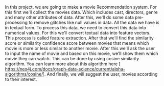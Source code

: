 In this project, we are going to make a movie Recommendation system.
For this first we'll collect the movies data. Which includes cast, directors, genre and many other attributes of data.
After this, we'll do some data pre-processing to remove glitches like null values in data.
All the data we have is in textual form.
To process this data, we need to convert this data into numerical values.
For this we'll convert textual data into feature vectors.
This process is called feature extraction.
After that we'll find the similarity score or similarity confidence score between movies that means which movie is more or less similar to another movie.
After this we'll ask the user to input the name of movie and based on this movie, we'll show them which movie they can watch.
This can be done by using cosine similarity algorithm. You can learn more about this algorithm here [ https://neo4j.com/docs/graph-data-science/current/alpha-algorithms/cosine/]. 
And finally, we will suggest the user, movies according to their interest.
